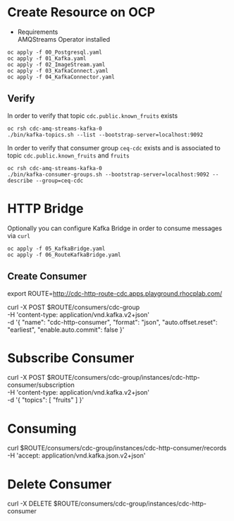 # Create Resource on OCP
- Requirements   
AMQStreams Operator installed

```
oc apply -f 00_Postgresql.yaml
oc apply -f 01_Kafka.yaml
oc apply -f 02_ImageStream.yaml
oc apply -f 03_KafkaConnect.yaml
oc apply -f 04_KafkaConnector.yaml
```

## Verify
In order to verify that topic `cdc.public.known_fruits` exists
```
oc rsh cdc-amq-streams-kafka-0 
./bin/kafka-topics.sh --list --bootstrap-server=localhost:9092
```
In order to verify that consumer group `ceq-cdc` exists and is associated to topic `cdc.public.known_fruits` and `fruits`
```
oc rsh cdc-amq-streams-kafka-0 
./bin/kafka-consumer-groups.sh --bootstrap-server=localhost:9092 --describe --group=ceq-cdc
```



# HTTP Bridge
Optionally you can configure Kafka Bridge in order to consume messages via `curl`
```
oc apply -f 05_KafkaBridge.yaml
oc apply -f 06_RouteKafkaBridge.yaml
```

## Create Consumer
export ROUTE=http://cdc-http-route-cdc.apps.playground.rhocplab.com/

curl -X POST $ROUTE/consumers/cdc-group \
  -H 'content-type: application/vnd.kafka.v2+json' \
  -d '{
    "name": "cdc-http-consumer",
    "format": "json",
    "auto.offset.reset": "earliest",
    "enable.auto.commit": false
  }'


# Subscribe Consumer
curl -X POST $ROUTE/consumers/cdc-group/instances/cdc-http-consumer/subscription \
  -H 'content-type: application/vnd.kafka.v2+json' \
  -d '{
    "topics": [
        "fruits"
    ]
}'

# Consuming
curl $ROUTE/consumers/cdc-group/instances/cdc-http-consumer/records \
  -H 'accept: application/vnd.kafka.json.v2+json'

# Delete Consumer
curl -X DELETE $ROUTE/consumers/cdc-group/instances/cdc-http-consumer